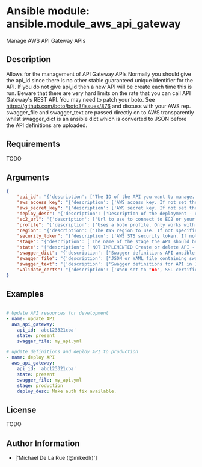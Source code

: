 # Ansible module: ansible.module_aws_api_gateway


Manage AWS API Gateway APIs

## Description

Allows for the management of API Gateway APIs
Normally you should give the api_id since there is no other stable guaranteed unique identifier for the API.  If you do not give api_id then a new API will be create each time this is run.
Beware that there are very hard limits on the rate that you can call API Gateway's REST API.  You may need to patch your boto.  See https://github.com/boto/boto3/issues/876 and discuss with your AWS rep.
swagger_file and swagger_text are passed directly on to AWS transparently whilst swagger_dict is an ansible dict which is converted to JSON before the API definitions are uploaded.

## Requirements

TODO

## Arguments

``` json
{
    "api_id": "{'description': ['The ID of the API you want to manage.']}",
    "aws_access_key": "{'description': ['AWS access key. If not set then the value of the AWS_ACCESS_KEY_ID, AWS_ACCESS_KEY or EC2_ACCESS_KEY environment variable is used.'], 'aliases': ['ec2_access_key', 'access_key']}",
    "aws_secret_key": "{'description': ['AWS secret key. If not set then the value of the AWS_SECRET_ACCESS_KEY, AWS_SECRET_KEY, or EC2_SECRET_KEY environment variable is used.'], 'aliases': ['ec2_secret_key', 'secret_key']}",
    "deploy_desc": "{'description': ['Description of the deployment - recorded and visible in the AWS console.'], 'default': 'Automatic deployment by Ansible.'}",
    "ec2_url": "{'description': ['Url to use to connect to EC2 or your Eucalyptus cloud (by default the module will use EC2 endpoints). Ignored for modules where region is required. Must be specified for all other modules if region is not used. If not set then the value of the EC2_URL environment variable, if any, is used.']}",
    "profile": "{'description': ['Uses a boto profile. Only works with boto >= 2.24.0.'], 'version_added': '1.6'}",
    "region": "{'description': ['The AWS region to use. If not specified then the value of the AWS_REGION or EC2_REGION environment variable, if any, is used. See U(http://docs.aws.amazon.com/general/latest/gr/rande.html#ec2_region)'], 'required': False, 'aliases': ['aws_region', 'ec2_region']}",
    "security_token": "{'description': ['AWS STS security token. If not set then the value of the AWS_SECURITY_TOKEN or EC2_SECURITY_TOKEN environment variable is used.'], 'aliases': ['access_token'], 'version_added': '1.6'}",
    "stage": "{'description': ['The name of the stage the API should be deployed to.']}",
    "state": "{'description': ['NOT IMPLEMENTED Create or delete API - currently we always create.'], 'default': 'present', 'choices': ['present', 'absent']}",
    "swagger_dict": "{'description': ['Swagger definitions API ansible dictionary which will be converted to JSON and uploaded.']}",
    "swagger_file": "{'description': ['JSON or YAML file containing swagger definitions for API. Exactly one of swagger_file, swagger_text or swagger_dict must be present.']}",
    "swagger_text": "{'description': ['Swagger definitions for API in JSON or YAML as a string direct from playbook.']}",
    "validate_certs": "{'description': ['When set to "no", SSL certificates will not be validated for boto versions >= 2.6.0.'], 'type': 'bool', 'default': True, 'version_added': '1.5'}",
}
```

## Examples


``` yaml

# Update API resources for development
- name: update API
  aws_api_gateway:
    api_id: 'abc123321cba'
    state: present
    swagger_file: my_api.yml

# update definitions and deploy API to production
- name: deploy API
  aws_api_gateway:
    api_id: 'abc123321cba'
    state: present
    swagger_file: my_api.yml
    stage: production
    deploy_desc: Make auth fix available.

```

## License

TODO

## Author Information
  - ['Michael De La Rue (@mikedlr)']
